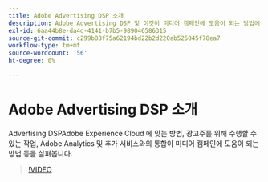 ```yaml
---
title: Adobe Advertising DSP 소개
description: Adobe Advertising DSP 및 이것이 미디어 캠페인에 도움이 되는 방법에 대해 알아봅니다.
exl-id: 6aa44b8e-da4d-4141-b7b5-989046586315
source-git-commit: c299b88f75a62194bd22b2d220ab525045f78ea7
workflow-type: tm+mt
source-wordcount: '56'
ht-degree: 0%

---
```


# Adobe Advertising DSP 소개

Advertising DSPAdobe Experience Cloud 에 맞는 방법, 광고주를 위해 수행할 수 있는 작업, Adobe Analytics 및 추가 서비스와의 통합이 미디어 캠페인에 도움이 되는 방법 등을 살펴봅니다.

>[!VIDEO](https://video.tv.adobe.com/v/339200)
